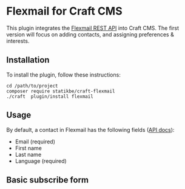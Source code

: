 # Flexmail for Craft CMS

This plugin integrates the [Flexmail REST API](https://api.flexmail.eu/documentation/#overview) into Craft CMS. The first version will focus on adding contacts, and assigning preferences & interests.

## Installation

To install the plugin, follow these instructions:

```console
cd /path/to/project
composer require statikbe/craft-flexmail
./craft  plugin/install flexmail
```

## Usage

By default, a contact in Flexmail has the following fields ([API docs](flexmail)):
- Email (required)
- First name
- Last name
- Language (required)



## Basic subscribe form

